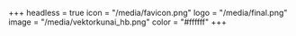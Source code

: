 +++
headless = true
icon = "/media/favicon.png"
logo = "/media/final.png"
image = "/media/vektorkunai_hb.png"
color = "#ffffff"
+++
